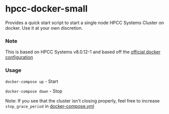 # hpcc-docker-small

Provides a quick start script to start a single node HPCC Systems Cluster on docker. Use it at your own discretion.

### Note

This is based on HPCC Systems v8.0.12-1 and based off the [official docker configuration](https://github.com/hpcc-systems/docker-hpcc) 


### Usage

`docker-compose up` - Start

`docker-compose down` - Stop

Note: If you see that the cluster isn't closing properly, feel free to increase `stop_grace_period` in [docker-compose.yml](docker-compose.yml)
